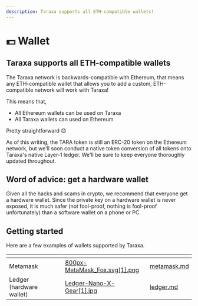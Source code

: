 ```yaml
---
description: Taraxa supports all ETH-compatible wallets!
---
```


# 💵 Wallet

## Taraxa supports all ETH-compatible wallets

The Taraxa network is backwards-compatible with Ethereum, that means any ETH-compatible wallet that allows you to add a custom, ETH-compatible network will work with Taraxa!&#x20;

This means that,&#x20;

* All Ethereum wallets can be used on Taraxa
* All Taraxa wallets can used on Ethereum&#x20;

Pretty straightforward 😊

As of this writing, the TARA token is still an ERC-20 token on the Ethereum network, but we'll soon conduct a native token conversion of all tokens onto Taraxa's native Layer-1 ledger. We'll be sure to keep everyone thoroughly updated throughout.&#x20;



## Word of advice: get a hardware wallet

Given all the hacks and scams in crypto, we recommend that everyone get a hardware wallet. Since the private key on a hardware wallet is never exposed, it is much safer (not fool-proof, nothing is fool-proof unfortunately) than a software wallet on a phone or PC.&#x20;



## Getting started

Here are a few examples of wallets supported by Taraxa.&#x20;

<table data-view="cards"><thead><tr><th></th><th></th><th></th><th data-hidden data-card-cover data-type="files"></th><th data-hidden data-card-target data-type="content-ref"></th></tr></thead><tbody><tr><td>Metamask</td><td></td><td></td><td><a href="../.gitbook/assets/800px-MetaMask_Fox.svg[1].png">800px-MetaMask_Fox.svg[1].png</a></td><td><a href="metamask.md">metamask.md</a></td></tr><tr><td>Ledger (hardware wallet)</td><td></td><td></td><td><a href="../.gitbook/assets/Ledger-Nano-X-Gear[1].jpg">Ledger-Nano-X-Gear[1].jpg</a></td><td><a href="ledger.md">ledger.md</a></td></tr></tbody></table>

